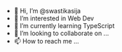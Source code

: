 - 👋 Hi, I’m @swastikasija
- 👀 I’m interested in Web Dev
- 🌱 I’m currently learning TypeScript
- 💞️ I’m looking to collaborate on ...
- 📫 How to reach me ...

<!---
swastikasija/swastikasija is a ✨ special ✨ repository because its `README.md` (this file) appears on your GitHub profile.
You can click the Preview link to take a look at your changes.
--->
